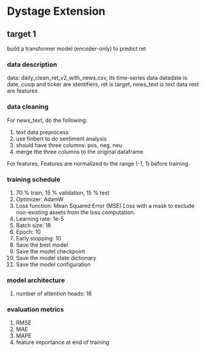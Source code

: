 # Dystage Extension
## target 1 
build a transformer model (encoder-only) to predict ret

### data description 
data: daily_clean_ret_v2_with_news.csv, its time-series data
datadate is date, cusip and ticker are identifiers, ret is target, news_text is text data 
rest are features  

### data cleaning 
For news_text, do the following: 
1. text data preprocess  
2. use finbert to do sentiment analysis 
3. should have three columns: pos, neg, neu 
4. merge the three columns to the original dataframe 

For features, Features are normalized to the range (-1, 1) before training.

### training schedule 
1. 70 % train, 15 % validation, 15 % test 
2. Optimizer: AdamW
3. Loss function: Mean Squared Error (MSE) Loss with a mask to exclude non-existing assets from the loss computation.
4. Learning rate: 1e-5
5. Batch size: 16
6. Epoch: 10
7. Early stopping: 10
8. Save the best model
9. Save the model checkpoint
9. Save the model state dictionary
10. Save the model configuration

### model architecture 
1. number of attention heads: 16

### evaluation metrics 
1. RMSE
2. MAE
3. MAPE
4. feature importance at end of training  



